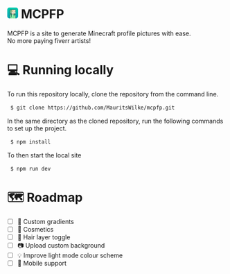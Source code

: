 # <img src="./static//PFP/I_Like_Cats__.png" title="logo" width=25 style="border-radius: 5px;" /> MCPFP

MCPFP is a site to generate Minecraft profile pictures with ease.\
No more paying fiverr artists!

# 💻 Running locally
To run this repository locally, clone the repository from the command line.
```bash
 $ git clone https://github.com/MauritsWilke/mcpfp.git
```
In the same directory as the cloned repository, run the following commands to set up the project.
```bash
 $ npm install
```
To then start the local site
```
 $ npm run dev
```

# 🗺 Roadmap
 - [ ] 🎨 Custom gradients
 - [ ] 🎩 Cosmetics
 - [ ] 💈 Hair layer toggle
 - [ ] 📷 Upload custom background
 - [ ] 💡 Improve light mode colour scheme
 - [ ] 📱 Mobile support